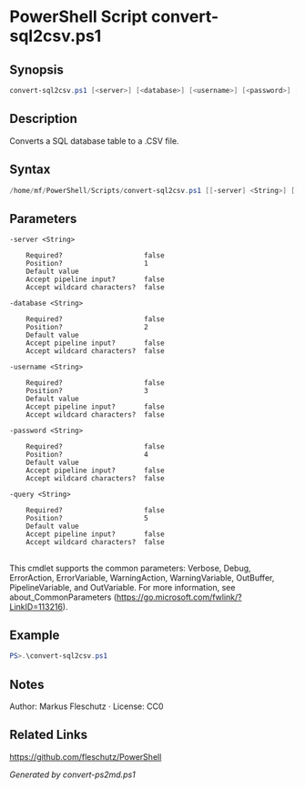 # PowerShell Script convert-sql2csv.ps1

## Synopsis
```powershell
convert-sql2csv.ps1 [<server>] [<database>] [<username>] [<password>] [<query>]
```

## Description
Converts a SQL database table to a .CSV file.

## Syntax
```powershell
/home/mf/PowerShell/Scripts/convert-sql2csv.ps1 [[-server] <String>] [[-database] <String>] [[-username] <String>] [[-password] <String>] [[-query] <String>] [<CommonParameters>]
```

## Parameters

```
-server <String>
    
    Required?                    false
    Position?                    1
    Default value                
    Accept pipeline input?       false
    Accept wildcard characters?  false
```

```
-database <String>
    
    Required?                    false
    Position?                    2
    Default value                
    Accept pipeline input?       false
    Accept wildcard characters?  false
```

```
-username <String>
    
    Required?                    false
    Position?                    3
    Default value                
    Accept pipeline input?       false
    Accept wildcard characters?  false
```

```
-password <String>
    
    Required?                    false
    Position?                    4
    Default value                
    Accept pipeline input?       false
    Accept wildcard characters?  false
```

```
-query <String>
    
    Required?                    false
    Position?                    5
    Default value                
    Accept pipeline input?       false
    Accept wildcard characters?  false
```
## <CommonParameters>
This cmdlet supports the common parameters: Verbose, Debug, ErrorAction, ErrorVariable, WarningAction, WarningVariable, OutBuffer, PipelineVariable, and OutVariable. For more information, see about_CommonParameters (https://go.microsoft.com/fwlink/?LinkID=113216).

## Example
```powershell
PS>.\convert-sql2csv.ps1
```


## Notes
Author: Markus Fleschutz · License: CC0

## Related Links
https://github.com/fleschutz/PowerShell

*Generated by convert-ps2md.ps1*
